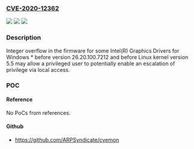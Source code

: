 ### [CVE-2020-12362](https://cve.mitre.org/cgi-bin/cvename.cgi?name=CVE-2020-12362)
![](https://img.shields.io/static/v1?label=Product&message=Intel(R)%20Graphics%20Drivers%20for%20Windows%20*%20before%20version%2026.20.100.7212%20and&color=blue)
![](https://img.shields.io/static/v1?label=Version&message=before%20version%2026.20.100.7212%20and%20before%20Linux%20kernel%20version%205.5%20&color=brightgreen)
![](https://img.shields.io/static/v1?label=Vulnerability&message=escalation%20of%20privilege&color=brightgreen)

### Description

Integer overflow in the firmware for some Intel(R) Graphics Drivers for Windows * before version 26.20.100.7212 and before Linux kernel version 5.5 may allow a privileged user to potentially enable an escalation of privilege via local access.

### POC

#### Reference
No PoCs from references.

#### Github
- https://github.com/ARPSyndicate/cvemon


